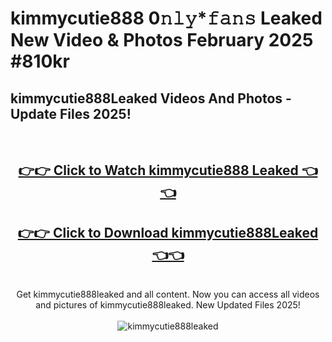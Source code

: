 # kimmycutie888 0𝚗𝚕𝚢*𝚏𝚊𝚗𝚜 Leaked New Video & Photos February 2025 #810kr

<h2>kimmycutie888Leaked Videos And Photos - Update Files 2025!</h2>
<br>
<div align="center">
<h2><a href="https://mediaupload.pro?title=kimmycutie888&ref=11F" rel="nofollow">👉👉 Click to Watch kimmycutie888 Leaked 👈👈</a></h2>
<h2><a href="https://mediaupload.pro?title=kimmycutie888&ref=11F" rel="nofollow">👉👉 Click to Download kimmycutie888Leaked 👈👈</a></h2>
<br>
Get kimmycutie888leaked and all content. Now you can access all videos and pictures of kimmycutie888leaked. New Updated Files 2025!
<br>
<br>
<a href="https://mediaupload.pro?title=kimmycutie888&ref=11F" rel="nofollow" data-target="animated-image.originalLink"><img src="https://i.ibb.co/Gkj2r4b/banner.png" alt="kimmycutie888leaked" style="max-width: 100%; display: inline-block;" data-target="animated-image.originalImage"></a>
</div>
<br>

